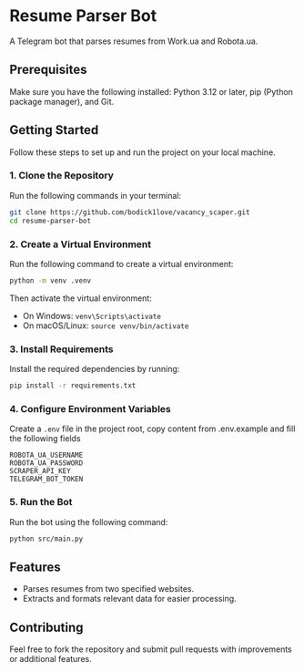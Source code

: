 # Resume Parser Bot

A Telegram bot that parses resumes from Work.ua and Robota.ua.

## Prerequisites

Make sure you have the following installed: Python 3.12 or later, pip (Python package manager), and Git.

## Getting Started

Follow these steps to set up and run the project on your local machine.

### 1. Clone the Repository
Run the following commands in your terminal:
```bash
git clone https://github.com/bodick1love/vacancy_scaper.git
cd resume-parser-bot
```

### 2. Create a Virtual Environment
Run the following command to create a virtual environment:
```bash
python -m venv .venv
```

Then activate the virtual environment:
- On Windows: `venv\Scripts\activate`
- On macOS/Linux: `source venv/bin/activate`

### 3. Install Requirements
Install the required dependencies by running:
```bash
pip install -r requirements.txt
```

### 4. Configure Environment Variables
Create a `.env` file in the project root, copy content from .env.example and fill the following fields
```
ROBOTA_UA_USERNAME
ROBOTA_UA_PASSWORD
SCRAPER_API_KEY
TELEGRAM_BOT_TOKEN
```

### 5. Run the Bot
Run the bot using the following command:
```bash
python src/main.py
```


## Features

- Parses resumes from two specified websites.
- Extracts and formats relevant data for easier processing.

## Contributing

Feel free to fork the repository and submit pull requests with improvements or additional features.